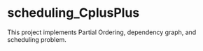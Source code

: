 # scheduling_CplusPlus
This project implements Partial Ordering, dependency graph, and scheduling problem.
